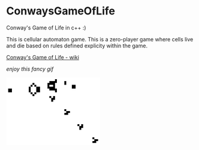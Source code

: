 # ConwaysGameOfLife
Conway's Game of Life in c++
:)

This is cellular automaton game. This is a zero-player game
where cells live and die based on rules defined explicity within the game.


[Conway's Game of Life - wiki](https://en.wikipedia.org/wiki/Conway%27s_Game_of_Life)

*enjoy this fancy gif*

![](gif.gif)